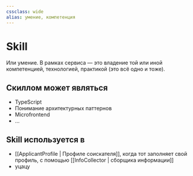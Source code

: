 ```yaml
---
cssclass: wide
alias: умение, компетенция
---
```


# Skill

Или умение. В рамках сервиса — это владение той или иной компетенцией, технологией, практикой (это всё одно и тоже). 

## Скиллом может являться

- TypeScript
- Понимание архитектурных паттернов
- Microfrontend
- …

## Skill используется в 

- [[ApplicantProfile | Профиле соискателя]], когда тот заполняет свой профиль, с помощью [[InfoСollector | сборщика информации]]
- уцацу

